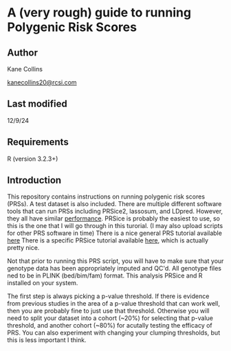 # A (very rough) guide to running Polygenic Risk Scores
## Author
Kane Collins

kanecollins20@rcsi.com 
## Last modified
12/9/24

## Requirements
R (version 3.2.3+)

## Introduction

This repository contains instructions on running polygenic risk scores (PRSs). A test dataset is also included. 
There are multiple different software tools that can run PRSs including PRSice2, lassosum, and LDpred. However, they all have similar [performance](https://doi.org/10.1038/s42003-022-03812-z). PRSice is probably the easiest to use, so this is the one that I will go through in this turorial. (I may also upload scripts for other PRS software in time)
There is a nice general PRS tutorial available [here](https://www.nature.com/articles/s41596-020-0353-1)
There is a specific PRSice tutorial available [here](https://choishingwan.github.io/PRSice/step_by_step/), which is actually pretty nice. 

Not that prior to running this PRS script, you will have to make sure that your genotype data has been appropriately imputed and QC'd. All genotype files ned to be in PLINK (bed/bim/fam) format. 
This analysis PRSice and R installed on your system. 

The first step is always picking a p-value threshold. If there is evidence from previous studies in the area of a p-value threshold that can work well, then you are probably fine to just use that threshold. Otherwise you will need to split your dataset into a cohort (~20%) for selecting that p-value threshold, and another cohort (~80%) for acutally testing the efficacy of PRS. You can also experiment with changing your clumping thresholds, but this is less important I think. 

